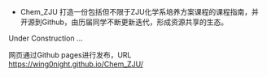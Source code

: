 - Chem_ZJU
打造一份包括但不限于ZJU化学系培养方案课程的课程指南，并开源到Github，由历届同学不断更新迭代，形成资源共享的生态。

Under Construction ...

网页通过Github pages进行发布，URL https://wing0night.github.io/Chem_ZJU/

